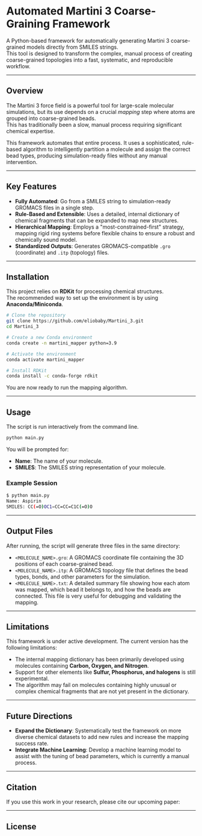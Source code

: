 # Automated Martini 3 Coarse-Graining Framework

A Python-based framework for automatically generating Martini 3 coarse-grained models directly from SMILES strings.  
This tool is designed to transform the complex, manual process of creating coarse-grained topologies into a fast, systematic, and reproducible workflow.

---

## Overview

The Martini 3 force field is a powerful tool for large-scale molecular simulations, but its use depends on a crucial *mapping* step where atoms are grouped into coarse-grained beads.  
This has traditionally been a slow, manual process requiring significant chemical expertise.

This framework automates that entire process. It uses a sophisticated, rule-based algorithm to intelligently partition a molecule and assign the correct bead types, producing simulation-ready files without any manual intervention.

---

## Key Features

- **Fully Automated**: Go from a SMILES string to simulation-ready GROMACS files in a single step.  
- **Rule-Based and Extensible**: Uses a detailed, internal dictionary of chemical fragments that can be expanded to map new structures.  
- **Hierarchical Mapping**: Employs a "most-constrained-first" strategy, mapping rigid ring systems before flexible chains to ensure a robust and chemically sound model.  
- **Standardized Outputs**: Generates GROMACS-compatible `.gro` (coordinate) and `.itp` (topology) files.  

---

## Installation

This project relies on **RDKit** for processing chemical structures.  
The recommended way to set up the environment is by using **Anaconda/Miniconda**.

```bash
# Clone the repository
git clone https://github.com/eliobaby/Martini_3.git
cd Martini_3

# Create a new Conda environment
conda create -n martini_mapper python=3.9

# Activate the environment
conda activate martini_mapper

# Install RDKit
conda install -c conda-forge rdkit
```

You are now ready to run the mapping algorithm.

---

## Usage

The script is run interactively from the command line.

```bash
python main.py
```

You will be prompted for:  
- **Name**: The name of your molecule.  
- **SMILES**: The SMILES string representation of your molecule.  

### Example Session

```bash
$ python main.py
Name: Aspirin
SMILES: CC(=O)OC1=CC=CC=C1C(=O)O
```

---

## Output Files

After running, the script will generate three files in the same directory:

- `<MOLECULE_NAME>.gro`: A GROMACS coordinate file containing the 3D positions of each coarse-grained bead.  
- `<MOLECULE_NAME>.itp`: A GROMACS topology file that defines the bead types, bonds, and other parameters for the simulation.  
- `<MOLECULE_NAME>.txt`: A detailed summary file showing how each atom was mapped, which bead it belongs to, and how the beads are connected. This file is very useful for debugging and validating the mapping.

---

## Limitations

This framework is under active development. The current version has the following limitations:

- The internal mapping dictionary has been primarily developed using molecules containing **Carbon, Oxygen, and Nitrogen**.  
- Support for other elements like **Sulfur, Phosphorus, and halogens** is still experimental.  
- The algorithm may fail on molecules containing highly unusual or complex chemical fragments that are not yet present in the dictionary.

---

## Future Directions

- **Expand the Dictionary**: Systematically test the framework on more diverse chemical datasets to add new rules and increase the mapping success rate.  
- **Integrate Machine Learning**: Develop a machine learning model to assist with the tuning of bead parameters, which is currently a manual process.  

---

## Citation

If you use this work in your research, please cite our upcoming paper:  

---

## License



